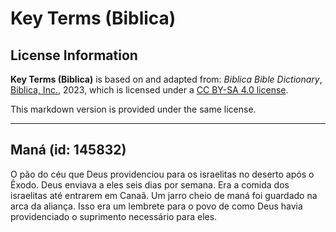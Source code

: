 # Key Terms (Biblica)

## License Information

**Key Terms (Biblica)** is based on and adapted from: _Biblica Bible Dictionary_, [Biblica, Inc.](https://www.biblica.com/), 2023, which is licensed under a [CC BY-SA 4.0 license](https://creativecommons.org/licenses/by-sa/4.0/legalcode.en).

This markdown version is provided under the same license.



--------------------------------

## Maná (id: 145832)

O pão do céu que Deus providenciou para os israelitas no deserto após o Êxodo. Deus enviava a eles seis dias por semana. Era a comida dos israelitas até entrarem em Canaã. Um jarro cheio de maná foi guardado na arca da aliança. Isso era um lembrete para o povo de como Deus havia providenciado o suprimento necessário para eles.


